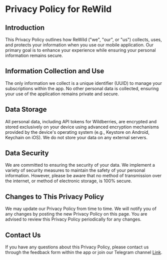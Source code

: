 # Privacy Policy for ReWild

## Introduction

This Privacy Policy outlines how ReWild ("we", "our", or "us") collects, uses, and protects your information when you use our mobile application. Our primary goal is to enhance your experience while ensuring your personal information remains secure.

## Information Collection and Use

The only information we collect is a unique identifier (UUID) to manage your subscriptions within the app. No other personal data is collected, ensuring your use of the application remains private and secure.

## Data Storage

All personal data, including API tokens for Wildberries, are encrypted and stored exclusively on your device using advanced encryption mechanisms provided by the device's operating system (e.g., Keystore on Android, Keychain on iOS). We do not store your data on any external servers.

## Data Security

We are committed to ensuring the security of your data. We implement a variety of security measures to maintain the safety of your personal information. However, please be aware that no method of transmission over the internet, or method of electronic storage, is 100% secure.

## Changes to This Privacy Policy

We may update our Privacy Policy from time to time. We will notify you of any changes by posting the new Privacy Policy on this page. You are advised to review this Privacy Policy periodically for any changes.

## Contact Us

If you have any questions about this Privacy Policy, please contact us through the feedback form within the app or join our Telegram channel [Link](https://t.me/rewildsupport).

